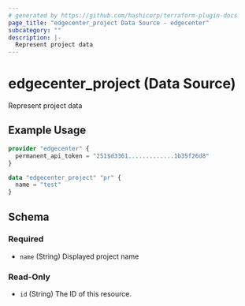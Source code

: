 ```yaml
---
# generated by https://github.com/hashicorp/terraform-plugin-docs
page_title: "edgecenter_project Data Source - edgecenter"
subcategory: ""
description: |-
  Represent project data
---
```


# edgecenter_project (Data Source)

Represent project data

## Example Usage

```terraform
provider "edgecenter" {
  permanent_api_token = "251$d3361.............1b35f26d8"
}

data "edgecenter_project" "pr" {
  name = "test"
}
```

<!-- schema generated by tfplugindocs -->
## Schema

### Required

- `name` (String) Displayed project name

### Read-Only

- `id` (String) The ID of this resource.


